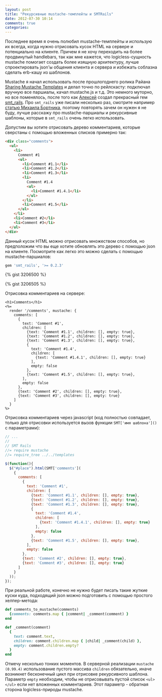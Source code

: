 ```yaml
---
layout: post
title: "Рекурсивные mustache-темплейты и SMTRails"
date: 2012-07-30 10:14
comments: true
categories: 
---
```

Последнее время я очень полюбил mustache-темплейты и использую их всегда, когда нужно отрисовать кусок HTML на сервере и потенциально
на клиенте. Причем я не хочу переходить на более продвинутый handlebars, так как мне кажется, что logicless-сущность mustache
помогает создать более изящную архитектуру, лучше спроектировать json'ы общения клиента и сервера и избежать соблазна сделать
erb-кашу из шаблонов.

Mustache я начал использовать после прошлогоднего ролика Райана
[Sharing Mustache Templates](http://railscasts.com/episodes/295-sharing-mustache-templates) и делал
точно по рейлскасту: подключал вручную все паршиалы, качал mustache.js и т.д. Это немного муторно, но все поменялось,
после того как [Алексей](https://twitter.com/leopard_me/) создал прекрасный гем [smt_rails](https://github.com/railsware/smt_rails).
Про `smt_rails` уже писали несколько раз, смотрите например
[статью Михаила Бортника](http://vessi.github.com/blog/2012/07/13/niemnogho-o-sovmiestnykh-shablonakh/), поэтому повторять зачем он нужен
я не буду, лучше расскажу про mustache-паршиалы и рекурсивные шаблоны, которые в `smt_rails` очень легко использовать.

Допустим вы хотите отрисовать дерево комментариев, которые сверстаны с помощью вложенных списков примерно так:

``` html
<div class="comments">
  <ul>
    <li>
      Comment #1
      <ul>
        <li>Comment #1.1</li>
        <li>Comment #1.2</li>
        <li>Comment #1.3</li>
        <li>
          Comment #1.4
          <ul>
            <li>Comment #1.4.1</li>
          </ul>
        </li>
        <li>Comment #1.5</li>
      </ul>
    </li>
    <li>Comment #2</li>
    <li>Comment #3</li>
  </ul>
</div>
```

Данный кусок HTML можно отрисовать множеством способов, но предположим что вы еще хотите обновлять
это дерево с помощью json на клиенте. Посмотрите как легко это можно сделать с помощью mustache-паршиалов:

``` ruby Gemfile
gem 'smt_rails', '>= 0.2.3'
```

{% gist 3206500 %}

{% gist 3206505 %}

Отрисовка комментариев на сервере:

``` erb
<h1>Comments</h1>
<%=
  render '/comments', mustache: {
    comments: [
      {
        text: 'Comment #1',
        children: [
          {text: 'Comment #1.1', children: [], empty: true},
          {text: 'Comment #1.2', children: [], empty: true},
          {text: 'Comment #1.3', children: [], empty: true},
          {
            text: 'Comment #1.4',
            children: [
              {text: 'Comment #1.4.1', children: [], empty: true}
            ],
            empty: false
          },
          {text: 'Comment #1.5', children: [], empty: true},
        ],
        empty: false 
      },
      {text: 'Comment #2', children: [], empty: true},
      {text: 'Comment #3', children: [], empty: true}
    ]
  }
%>
```

Отрисовка комментариев через javascript (код полностью совпадает, только для отрисовки используется вызов 
функции `SMT['имя шаблона']()` с параметрами):

``` javascript
// ...
//
// SMT Rails
//= require mustache
//= require_tree ../../templates

$(function(){
  $("#place").html(SMT['comments'](
    {
      comments: [
        {
          text: 'Comment #1',
          children: [
            {text: 'Comment #1.1', children: [], empty: true},
            {text: 'Comment #1.2', children: [], empty: true},
            {text: 'Comment #1.3', children: [], empty: true},
            {
              text: 'Comment #1.4',
              children: [
                {text: 'Comment #1.4.1', children: [], empty: true}
              ],
              empty: false
            },
            {text: 'Comment #1.5', children: [], empty: true},
          ],
          empty: false 
        },
        {text: 'Comment #2', children: [], empty: true},
        {text: 'Comment #3', children: [], empty: true}
      ]
    }
  ));
});
```

При реальной работе, конечно не нужно будет писать такие жуткие куски куда, подходящий json можно подготовить с помощью
простого хелпер-метода:

``` ruby
def comments_to_mustache(comments)
  {comments: comments.map { |comment| _comment(comment) }
end

def _comment(comment)
  {
    text: comment.text,
    children: comment.children.map { |child| _comment(child) },
    empty: comment.children.empty?
  }
end
```

Отмечу несколько тонких моментов. В серверной реализации `mustache (0.99.4)` использование пустого массива `children` обязательно, иначе
возникнет бесконечный цикл при отрисовке рекурсивного шаблона. Параметр `empty` необходим, чтобы не отрисовывать пустой список
`<ul></ul>` если нет вложенных комментариев. Этот параметр - обратная сторона logicless-природы mustache.

